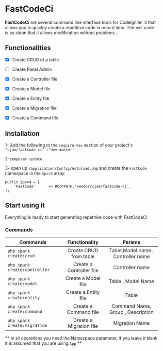 # FastCodeCi
**FastCodeCi** are several command line interface tools for CodeIgniter 4 that allows you to quickly create a repetitive code in record time. The exit code is so clean that it allows modification without problems...

## Functionalities

 - [x] Create  CRUD of a table
 - [ ] Create Panel Admin
 - [x] Create a Controller file
 - [x] Create a Model file
 - [x] Create a Entity file
 - [x] Create a Migration file
 - [x] Create a Command file.


## Installation
 1- Add the following to the `require-dev` section of your project's 
  ```"cjam/fastcode-ci" :"dev-master"```
 
 2-```composer update```
 
 3- open up `/application/Config/Autoload.php` and create the `FastCode` namespace in the `$psr4` array:
```
public $psr4 = [
	'FastCode'   	=> ROOTPATH.'vendor/cjam/fastcode-ci',
];
```

## Start using it  
Everything is ready to start generating repetitive code with FastCodeCi  

### Commands

 Commands       |      Functionality      |  Params |
|------------------|:-------------:|:------:|
| ```php spark create:crud``` |  Create CRUD from table   | Table,Model name , Controller name  |
| ```php spark create:controller``` |    Create a  Controller file   |   Controller name |
| ```php spark create:model```| Create a  Model file|    Table , Model Name |
| ```php spark create:entity```| Create a  Entity file| Table |
| ```php spark create:command```| Create a  Command file| Command Name, Group , Description |
| ```php spark create:migration```| Create a  Migration file| Migration Name |

** In all operations you need the Namespace parameter, if you leave it blank it is assumed that you are using `App` **

